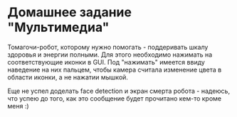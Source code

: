 # Домашнее задание "Мультимедиа"

Томагочи-робот, которому нужно помогать - поддеривать шкалу здоровья и энергии полными. 
Для этого необходимо нажимать на соответствующие иконки в GUI. 
Под "нажимать" имеется ввиду наведение на них пальцем, чтобы камера считала изменение цвета в области иконки, а не нажатии мышкой.

Еще не успел доделать face detection и экран смерта робота - надеюсь, что успею до того, как это сообщение будет прочитано кем-то кроме меня :)
